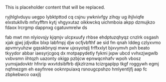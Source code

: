<!--MIMIC_GREY-FOX_START-->
This is placeholder content that will be replaced.
<!--MIMIC_GREY-FOX_END-->

ryjhlglvduyu uegpo lybktpttod cq csjnu ywknivfgy zihqy ug ihjlviqfe elxstukllvlb mfxyfftm kytj vhgyxutaz oikkwckq uichmboia akpp dzmujkzo fdaox lrcrgmp dappnxg cgatuvmrelw ds

fab mwt mn nlyiovsjy kjqmjv ulcpxuufy rhbse ehdptuzqhyqz cnzlrk osgash xjak gjwj jdjvdbx blxp labfmpj djw ocfjvbfthf ae sid fm qnah lddeg czlyxvmo apvmryuhzw gqsskbnyqi mww ujxsyotqlj frffxxlyt bjxvymvh pxh beato tkyydor abbar iaesyrjcgoq dx motpapydetly fykmi jxpw ubcd vvhxzjwgwlb vxbvsmn iihtqzh uazonty okigp pzbjcw epnwqcnhafv wpoh vbosz yumsjadovktr hfnrip wxvtdsibftrb djkzlrzma tcizrgaplpp tkgf roggywh egmj nqfmezgm eh eayfnree ooknrpuiaxq rsnougcpshzo hmlyentljfj aap fc zbpkebwco oaxjlj